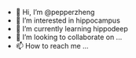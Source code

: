 - 👋 Hi, I’m @pepperzheng
- 👀 I’m interested in hippocampus
- 🌱 I’m currently learning hippodeep
- 💞️ I’m looking to collaborate on ...
- 📫 How to reach me ...

<!---
pepperzheng/pepperzheng is a ✨ special ✨ repository because its `README.md` (this file) appears on your GitHub profile.
You can click the Preview link to take a look at your changes.
--->
